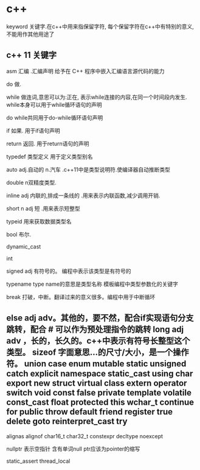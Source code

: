# c++
keyword 关键字.在c++中用来指保留字符, 每个保留字符在c++中有特别的意义,不能用作其他用途了
## c++ 11 关键字

asm 汇编 .汇编声明 给予在 C++ 程序中嵌入汇编语言源代码的能力 

do 做.

while  做连词,意思可以为:正在, 表示while连接的内容,在同一个时间段内发生.  while本身可以用于while循环语句的声明

do while共同用于do-while循环语句声明

if 如果. 用于if语句声明

return 返回. 用于return语句的声明

typedef 类型定义 用于定义类型别名

auto adj.自动的 n.汽车 .c++11中是类型说明符.使编译器自动推断类型

double n双精度类型. 

inline adj 内联的,排成一条线的 .用来表示内联函数,减少调用开销.

short n adj 短 .用来表示短整型

typeid 用来获取数据类型名

bool 布尔. 

dynamic_cast

int

signed  adj 有符号的。 编程中表示该类型是有符号的

typename  type name的意思是类型名称  模板编程中类型参数化的关键字

break 打破，中断。翻译过来的意义很多。编程中用于中断循环

else adj adv。其他的，要不然，配合if实现语句分支跳转，配合 # 可以作为预处理指令的跳转
long adj adv ，长的，长久的。c++中表示有符号长整型这个类型。
sizeof 字面意思...的尺寸/大小，是一个操作符。
union 
case
enum
mutable
static
unsigned
catch
explicit
namespace
static_cast
using
char
export
new
struct
virtual
class
extern
operator
switch
void
const
false
private
template
volatile
const_cast
float
protected
this
wchar_t
continue
for
public
throw
default
friend
register
true
delete
goto
reinterpret_cast
try
----
alignas
alignof
char16_t
char32_t
constexpr
decltype
noexcept

nullptr 表示空指针 含有单词null ptr应该为pointer的缩写


static_assert
thread_local

